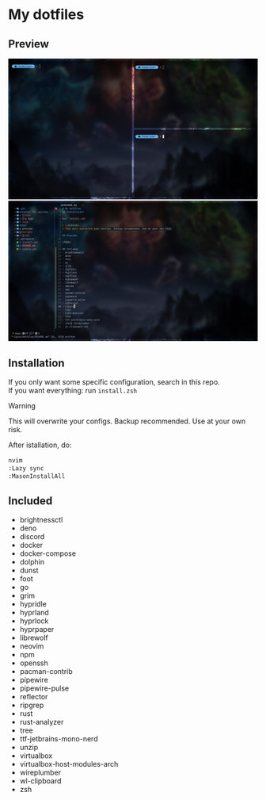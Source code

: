 # My dotfiles
## Preview
![](./preview/terminal.png)
![](./preview/nvim.png)

## Installation
If you only want some specific configuration, search in this repo.\
If you want everything: run `install.zsh`

> [!WARNING]
> This will overwrite your configs. Backup recommended. Use at your own risk.

After istallation, do:
```
nvim
:Lazy sync
:MasonInstallAll
```

## Included
- brightnessctl
- deno
- discord
- docker
- docker-compose
- dolphin
- dunst
- foot
- go
- grim
- hypridle
- hyprland
- hyprlock
- hyprpaper
- librewolf
- neovim
- npm
- openssh
- pacman-contrib
- pipewire
- pipewire-pulse
- reflector
- ripgrep
- rust
- rust-analyzer
- tree
- ttf-jetbrains-mono-nerd
- unzip
- virtualbox
- virtualbox-host-modules-arch
- wireplumber
- wl-clipboard
- zsh
